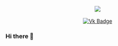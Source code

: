 <div id="header" align="center">
  <img src="https://media.giphy.com/media/iIqmM5tTjmpOB9mpbn/giphy.gif"/>
</div>

<br>
<div id="badges" align="center">
  <a href="https://vk.com/sentir_passeul">
    <img src="https://img.shields.io/badge/Vk-blue?style=for-the-badge&logo=Vk&logoColor=white" alt="Vk Badge"/>
  </a>
</div>

<img src="https://komarev.com/ghpvc/?username=your-github-username&style=flat-square&color=blue" alt=""/>

### Hi there 👋

<!--
**sentirpasseul/sentirpasseul** is a ✨ _special_ ✨ repository because its `README.md` (this file) appears on your GitHub profile.

Here are some ideas to get you started:

- 🔭 I’m currently working on ...
- 🌱 I’m currently learning ...
- 👯 I’m looking to collaborate on ...
- 🤔 I’m looking for help with ...
- 💬 Ask me about ...
- 📫 How to reach me: ...
- 😄 Pronouns: ...
- ⚡ Fun fact: ...
-->
